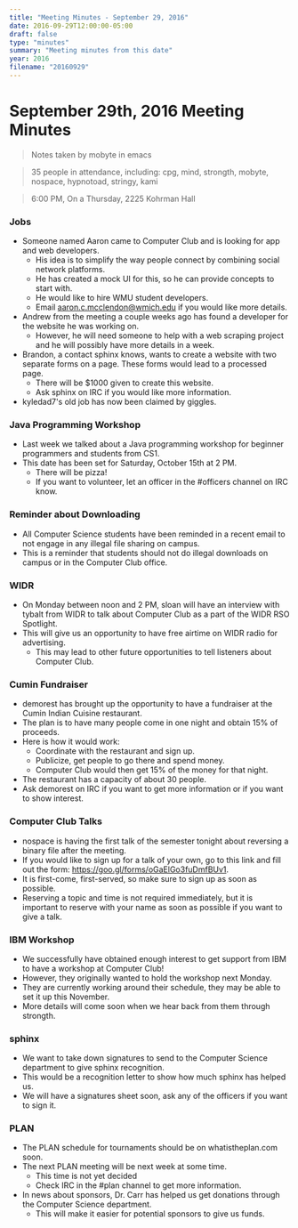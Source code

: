 ```yaml
---
title: "Meeting Minutes - September 29, 2016"
date: 2016-09-29T12:00:00-05:00
draft: false
type: "minutes"
summary: "Meeting minutes from this date"
year: 2016
filename: "20160929"
---
```


# September 29th, 2016 Meeting Minutes
> Notes taken by mobyte in emacs

> 35 people in attendance, including: cpg, mind, strongth, mobyte, nospace, hypnotoad, stringy, kami

> 6:00 PM, On a Thursday, 2225 Kohrman Hall

### Jobs
- Someone named Aaron came to Computer Club and is looking for app and web developers.
  - His idea is to simplify the way people connect by combining social network platforms.
  - He has created a mock UI for this, so he can provide concepts to start with.
  - He would like to hire WMU student developers.
  - Email aaron.c.mcclendon@wmich.edu if you would like more details.
- Andrew from the meeting a couple weeks ago has found a developer for the website he was working on.
  - However, he will need someone to help with a web scraping project and he will possibly have more details in a week.
- Brandon, a contact sphinx knows, wants to create a website with two separate forms on a page. These forms would lead to a processed page.
  - There will be $1000 given to create this website.
  - Ask sphinx on IRC if you would like more information.
- kyledad7's old job has now been claimed by giggles.

### Java Programming Workshop
- Last week we talked about a Java programming workshop for beginner programmers and students from CS1.
- This date has been set for Saturday, October 15th at 2 PM.
  - There will be pizza!
  - If you want to volunteer, let an officer in the #officers channel on IRC know.
  
### Reminder about Downloading
- All Computer Science students have been reminded in a recent email to not engage in any illegal file sharing on campus.
- This is a reminder that students should not do illegal downloads on campus or in the Computer Club office.

### WIDR
- On Monday between noon and 2 PM, sloan will have an interview with tybalt from WIDR to talk about Computer Club as a part of the WIDR RSO Spotlight.
- This will give us an opportunity to have free airtime on WIDR radio for advertising.
  - This may lead to other future opportunities to tell listeners about Computer Club.

### Cumin Fundraiser
- demorest has brought up the opportunity to have a fundraiser at the Cumin Indian Cuisine restaurant.
- The plan is to have many people come in one night and obtain 15% of proceeds.
- Here is how it would work:
  - Coordinate with the restaurant and sign up.
  - Publicize, get people to go there and spend money.
  - Computer Club would then get 15% of the money for that night.
- The restaurant has a capacity of about 30 people.
- Ask demorest on IRC if you want to get more information or if you want to show interest.
  
### Computer Club Talks
- nospace is having the first talk of the semester tonight about reversing a binary file after the meeting.
- If you would like to sign up for a talk of your own, go to this link and fill out the form: https://goo.gl/forms/oGaElGo3fuDmfBUv1.
- It is first-come, first-served, so make sure to sign up as soon as possible.
- Reserving a topic and time is not required immediately, but it is important to reserve with your name as soon as possible if you want to give a talk.

### IBM Workshop
- We successfully have obtained enough interest to get support from IBM to have a workshop at Computer Club!
- However, they originally wanted to hold the workshop next Monday.
- They are currently working around their schedule, they may be able to set it up this November.
- More details will come soon when we hear back from them through strongth.

### sphinx
- We want to take down signatures to send to the Computer Science department to give sphinx recognition.
- This would be a recognition letter to show how much sphinx has helped us.
- We will have a signatures sheet soon, ask any of the officers if you want to sign it.

### PLAN
- The PLAN schedule for tournaments should be on whatistheplan.com soon.
- The next PLAN meeting will be next week at some time. 
  - This time is not yet decided
  - Check IRC in the #plan channel to get more information.
- In news about sponsors, Dr. Carr has helped us get donations through the Computer Science department.
  - This will make it easier for potential sponsors to give us funds.
